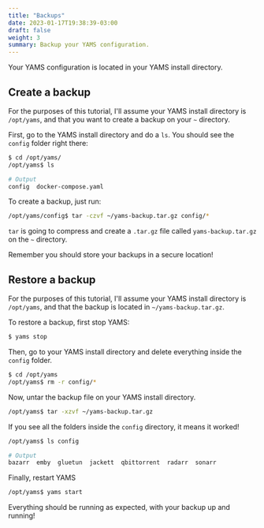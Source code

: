 ```yaml
---
title: "Backups"
date: 2023-01-17T19:38:39-03:00
draft: false
weight: 3
summary: Backup your YAMS configuration.
---
```


Your YAMS configuration is located in your YAMS install directory.

## Create a backup

For the purposes of this tutorial, I'll assume your YAMS install directory is `/opt/yams`, and that you want to create a backup on your `~` directory.

First, go to the YAMS install directory and do a `ls`. You should see the `config` folder right there:

```bash
$ cd /opt/yams/
/opt/yams$ ls

# Output
config  docker-compose.yaml
```

To create a backup, just run:

```bash
/opt/yams/config$ tar -czvf ~/yams-backup.tar.gz config/*
```

`tar` is going to compress and create a `.tar.gz` file called `yams-backup.tar.gz` on the `~` directory.

Remember you should store your backups in a secure location!

## Restore a backup

For the purposes of this tutorial, I'll assume your YAMS install directory is `/opt/yams`, and that the backup is located in `~/yams-backup.tar.gz`.

To restore a backup, first stop YAMS:

```bash
$ yams stop
```

Then, go to your YAMS install directory and delete everything inside the `config` folder.

```bash
$ cd /opt/yams
/opt/yams$ rm -r config/*
```

Now, untar the backup file on your YAMS install directory.

```bash
/opt/yams$ tar -xzvf ~/yams-backup.tar.gz
```

If you see all the folders inside the `config` directory, it means it worked!

```bash
/opt/yams$ ls config

# Output
bazarr  emby  gluetun  jackett  qbittorrent  radarr  sonarr
```

Finally, restart YAMS

```bash
/opt/yams$ yams start
```

Everything should be running as expected, with your backup up and running!
